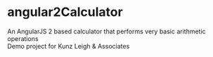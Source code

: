 # angular2Calculator
An AngularJS 2 based calculator that performs very basic arithmetic operations<br>
Demo project for Kunz Leigh &amp; Associates
